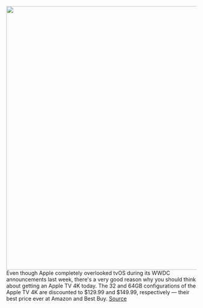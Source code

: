 <img src='https://cdn.vox-cdn.com/thumbor/6SlxfUC68pkAu8VsDnCYylM5jrU=/0x0:2040x1360/1200x800/filters:focal(857x517:1183x843)/cdn.vox-cdn.com/uploads/chorus_image/image/70971121/DSCF3875_2.0.jpg' width='700px' /><br/>
Even though Apple completely overlooked tvOS during its WWDC announcements last week, there's a very good reason why you should think about getting an Apple TV 4K today. The 32 and 64GB configurations of the Apple TV 4K are discounted to $129.99 and $149.99, respectively — their best price ever at Amazon and Best Buy.
<a href='https://www.theverge.com/good-deals/2022/6/13/23165050/apple-tv-4k-macbook-pro-m1-airpods-max-pencil-deal-sale'> Source <a/>